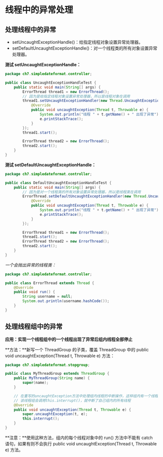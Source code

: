 # 线程中的异常处理

## 处理线程中的异常

- setUncaughtExceptionHandle()：给指定线程对象设置异常处理器。
- setDefaultUncaughtExceptionHandle()：对一个线程类的所有对象设置异常处理器。

**测试 setUncaughtExceptionHandle：**

```java
package ch7.simpledateformat.controller;

public class UncaughtExceptionHandleTest {
    public static void main(String[] args) {
        ErrorThread thread1 = new ErrorThread();
        // 因为是给指定线程对象设置异常处理器，所以是线程对象在调用
        thread1.setUncaughtExceptionHandler(new Thread.UncaughtExceptionHandler() {
            @Override
            public void uncaughtException(Thread t, Throwable e) {
                System.out.println("线程 " + t.getName() + " 出现了异常");
                e.printStackTrace();
            }
        });
        thread1.start();

        ErrorThread thread2 = new ErrorThread();
        thread2.start();
    }
}
```

**测试 setDefaultUncaughtExceptionHandle：**

```java
package ch7.simpledateformat.controller;

public class DefaultUncaughtExceptionHandleTest {
    public static void main(String[] args) {
        // 因为是对一个线程类的所有对象设置异常处理器，所以是线程类在调用
        ErrorThread.setDefaultUncaughtExceptionHandler(new Thread.UncaughtExceptionHandler() {
            @Override
            public void uncaughtException(Thread t, Throwable e) {
                System.out.println("线程 " + t.getName() + " 出现了异常");
                e.printStackTrace();
            }
        });

        ErrorThread thread1 = new ErrorThread();
        thread1.start();
        ErrorThread thread2 = new ErrorThread();
        thread2.start();
    }
}
```

*一个会抛出异常的线程类：*

```java
package ch7.simpledateformat.controller;

public class ErrorThread extends Thread {
    @Override
    public void run() {
        String username = null;
        System.out.println(username.hashCode());
    }
}
```

## 处理线程组中的异常

**应用：实现一个线程组中的一个线程出现了异常后组内线程全部停止**

**方法：**新写一个 ThreadGroup 的子类，覆盖 ThreadGroup 中的 public void uncaughtException(Thread t, Throwable e) 方法：

```java
package ch7.simpledateformat.stopgroup;

public class MyThreadGroup extends ThreadGroup {
    public MyThreadGroup(String name) {
        super(name);
    }

    // 在重写的uncaughtException方法中处理组内线程的中断操作，这样组内有一个线程跑出来异常，
    // 该线程组会调用this.interrupt()，就中断了自己组内的所有线程
    @Override
    public void uncaughtException(Thread t, Throwable e) {
        super.uncaughtException(t, e);
        this.interrupt();
    }
}
```

**注意：**使用这种方法，组内的每个线程对象中的 run() 方法中不能有 catch 语句，如果有则不会执行 public void uncaughtException(Thread t, Throwable e) 方法。
